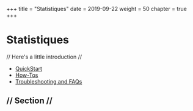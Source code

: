 +++
title = "Statistiques"
date = 2019-09-22
weight = 50
chapter = true
+++

# Statistiques

// Here's a little introduction //

- [QuickStart]()
- [How-Tos]()
- [Troubleshooting and FAQs]()

## // Section //

